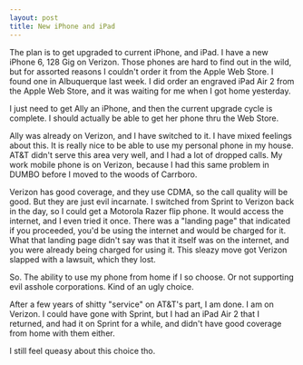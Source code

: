 ```yaml
---
layout: post
title: New iPhone and iPad
---
```


The plan is to get upgraded to current iPhone, and iPad. I have a new iPhone 6,
128 Gig on Verizon. Those phones are hard to find out in the wild, but for assorted
reasons I couldn't order it from the Apple Web Store. I found one in Albuquerque
last week. I did order an engraved iPad Air 2 from the Apple Web Store, and it
was waiting for me when I got home yesterday.

I just need to get Ally an iPhone, and then the current upgrade cycle is complete.
I should actually be able to get her phone thru the Web Store.

Ally was already on Verizon, and I have switched to it. I have mixed feelings
about this. It is really nice to be able to use my personal phone in my house.
AT&T didn't serve this area very well, and I had a lot of dropped calls.
My work mobile phone is on Verizon, because I had this same problem in DUMBO
before I moved to the woods of Carrboro.

Verizon has good coverage, and they use CDMA, so the call quality will be good.
But they are just evil incarnate. I switched from Sprint to Verizon back in the
day, so I could get a Motorola Razer flip phone. It would access the internet,
and I even tried it once. There was a "landing page" that indicated if you
proceeded, you'd be using the internet and would be charged for it. What that
landing page didn't say was that it itself was on the internet, and you were
already being charged for using it. This sleazy move got Verizon slapped with
a lawsuit, which they lost.

So. The ability to use my phone from home if I so choose. Or not supporting
evil asshole corporations. Kind of an ugly choice.

After a few years of shitty "service" on AT&T's part, I am done. I am on
Verizon. I could have gone with Sprint, but I had an iPad Air 2 that I returned,
and had it on Sprint for a while, and didn't have good coverage from home with
them either.

I still feel queasy about this choice tho.
